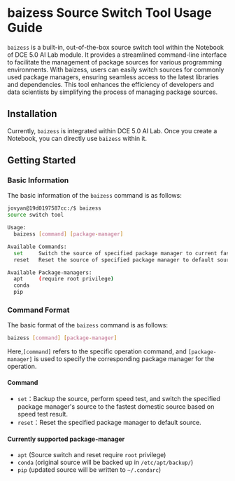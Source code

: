 # baizess Source Switch Tool Usage Guide

`baizess` is a built-in, out-of-the-box source switch tool within the Notebook of DCE 5.0 AI Lab module. It provides a streamlined command-line interface to facilitate the management of package sources for various programming environments. With baizess, users can easily switch sources for commonly used package managers, ensuring seamless access to the latest libraries and dependencies. This tool enhances the efficiency of developers and data scientists by simplifying the process of managing package sources.

## Installation

Currently, `baizess` is integrated within DCE 5.0 AI Lab. Once you create a Notebook, you can directly use `baizess` within it.

## Getting Started

### Basic Information

The basic information of the `baizess` command is as follows:

```bash
jovyan@19d0197587cc:/$ baizess
source switch tool

Usage:
  baizess [command] [package-manager]

Available Commands:
  set     Switch the source of specified package manager to current fastest source
  reset   Reset the source of specified package manager to default source

Available Package-managers:
  apt     (require root privilege)
  conda
  pip
```

### Command Format

The basic format of the `baizess` command is as follows:

```bash
baizess [command] [package-manager]
```

Here,`[command]` refers to the specific operation command, and `[package-manager]` is used to specify the corresponding package manager for the operation.

#### Command

- `set`：Backup the source, perform speed test, and switch the specified package manager's source to the fastest domestic source based on speed test result.
- `reset`：Reset the specified package manager to default source.

#### Currently supported package-manager

- `apt`   (Source switch and reset require `root` privilege)
- `conda` (original source will be backed up in `/etc/apt/backup/`)
- `pip`   (updated source will be written to `~/.condarc`)
